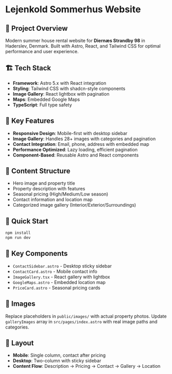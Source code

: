 # Lejenkold Sommerhus Website

## 📍 Project Overview

Modern summer house rental website for **Diernæs Strandby 98** in Haderslev, Denmark. Built with Astro, React, and Tailwind CSS for optimal performance and user experience.

## 🏗️ Tech Stack

- **Framework**: Astro 5.x with React integration
- **Styling**: Tailwind CSS with shadcn-style components
- **Image Gallery**: React lightbox with pagination
- **Maps**: Embedded Google Maps
- **TypeScript**: Full type safety

## 📱 Key Features

- **Responsive Design**: Mobile-first with desktop sidebar
- **Image Gallery**: Handles 28+ images with categories and pagination
- **Contact Integration**: Email, phone, address with embedded map
- **Performance Optimized**: Lazy loading, efficient pagination
- **Component-Based**: Reusable Astro and React components

## 🎯 Content Structure

- Hero image and property title
- Property description with features
- Seasonal pricing (High/Medium/Low season)
- Contact information and location map
- Categorized image gallery (Interior/Exterior/Surroundings)

## 🚀 Quick Start

```bash
npm install
npm run dev
```

## 📁 Key Components

- `ContactSidebar.astro` - Desktop sticky sidebar
- `ContactCard.astro` - Mobile contact info
- `ImageGallery.tsx` - React gallery with lightbox
- `GoogleMaps.astro` - Embedded location map
- `PriceCard.astro` - Seasonal pricing cards

## 📸 Images

Replace placeholders in `public/images/` with actual property photos. Update `galleryImages` array in `src/pages/index.astro` with real image paths and categories.

## 🎨 Layout

- **Mobile**: Single column, contact after pricing
- **Desktop**: Two-column with sticky sidebar
- **Content Flow**: Description → Pricing → Contact → Gallery → Location

